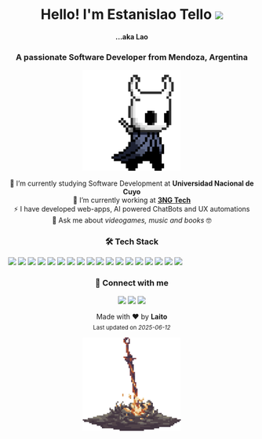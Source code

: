 <!-- Header / Hero Section -->
<h1 align="center">Hello! I'm Estanislao Tello <img src="https://media.giphy.com/media/hvRJCLFzcasrR4ia7z/giphy.gif" width="30"/></h1>
<h4 align="center">...aka Lao</h4>
<h3 align="center">A passionate Software Developer from Mendoza, Argentina</h3>

<p align="center"><img src="https://raw.githubusercontent.com/TanZng/TanZng/master/assets/hollor_knight3.gif" width="200"/></p>

<!-- Short intro -->
<p align="center">
  🔭 I’m currently studying Software Development at <strong>Universidad Nacional de Cuyo</strong><br/>
  🌱 I’m currently working at <a href="https://3ng.tech/" title="3NG TECH website"><strong>3NG Tech</strong></a><br/>
  ⚡ I have developed web-apps, AI powered ChatBots and UX automations <br/>
  💬 Ask me about <i>videogames, music and books</i> 🤓<br/>
</p>



 <h3 align="center">🛠️ Tech Stack</h3>
<p>
  <img src="https://img.shields.io/badge/-JavaScript-F7DF1E?style=flat&logo=javascript&logoColor=black"/>
  <img src="https://img.shields.io/badge/-React-61DAFB?style=flat&logo=react&logoColor=black"/>
  <img src="https://img.shields.io/badge/-Vue.js-4FC08D?style=flat&logo=vuedotjs&logoColor=white"/>
  <img src="https://img.shields.io/badge/-Axios-5A29E4?style=flat&logo=axios&logoColor=white"/>
  <img src="https://img.shields.io/badge/-Python-3776AB?style=flat&logo=python&logoColor=white"/>
  <img src="https://img.shields.io/badge/-Java-007396?style=flat&logo=java&logoColor=white"/>
  <img src="https://img.shields.io/badge/-HTML5-E34F26?style=flat&logo=html5&logoColor=white"/>
  <img src="https://img.shields.io/badge/-CSS3-1572B6?style=flat&logo=css3&logoColor=white"/>
  <img src="https://img.shields.io/badge/-AWS-FF9900?style=flat&logo=amazonaws&logoColor=white"/>
  <img src="https://img.shields.io/badge/-MySQL-4479A1?style=flat&logo=mysql&logoColor=white"/>
  <img src="https://img.shields.io/badge/-MongoDB-47A248?style=flat&logo=mongodb&logoColor=white"/>
  <img src="https://img.shields.io/badge/-Notion-000000?style=flat&logo=notion&logoColor=white"/>
  <img src="https://img.shields.io/badge/-PowerShell-5391FE?style=flat&logo=powershell&logoColor=white"/>
  <img src="https://img.shields.io/badge/-Linux-FCC624?style=flat&logo=linux&logoColor=white"/>
  <img src="https://img.shields.io/badge/-C%2B%2B-00599C?style=flat&logo=cplusplus&logoColor=white"/>
  <img src="https://img.shields.io/badge/-Spring-6DB33F?style=flat&logo=spring&logoColor=white"/>
  <img src="https://img.shields.io/badge/-Trello-0052CC?style=flat&logo=trello&logoColor=white"/>
  <img src="https://img.shields.io/badge/-Jira-0052CC?style=flat&logo=jira&logoColor=white"/>
</p>

<h3 align="center">🤝 Connect with me</h3>
<p align="center">
  <a href="mailto:telloest09@gmail.com"><img src="https://img.shields.io/badge/-Email-D14836?style=for-the-badge&logo=gmail&logoColor=white"/></a>
  <a href="www.linkedin.com/in/estanislao-tello-mascareño"><img src="https://img.shields.io/badge/-LinkedIn-0A66C2?style=for-the-badge&logo=linkedin&logoColor=white"/></a>
  <a href="https://discord.gg/lait0o">
  <img src="https://img.shields.io/badge/-Discord-5865F2?style=for-the-badge&logo=discord&logoColor=white"/>
</a>
</p>

<p align="center">
  Made with ❤️ by <strong>Laito</strong>
  <br/>
  <sub>Last updated on <i>2025-06-12</i></sub>
</p>
<p align="center">
  <img src="https://raw.githubusercontent.com/TanZng/TanZng/master/assets/bonefire.gif" width="200"/>
</p>
